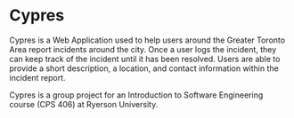 # Cypres
Cypres is a Web Application used to help users around the Greater Toronto Area report incidents around the city. Once a user logs the incident, they can keep track of the incident until it has been resolved. Users are able to provide a short description, a location, and contact information within the incident report. 

Cypres is a group project for an Introduction to Software Engineering course (CPS 406) at Ryerson University. 
